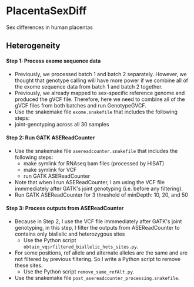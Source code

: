 # PlacentaSexDiff
Sex differences in human placentas

## Heterogeneity
#### Step 1: Process exome sequence data
- Previously, we processed batch 1 and batch 2 separately. However, we thought that genotype calling will have more power if we combine all of the exome sequence data from batch 1 and batch 2 together.
- Previously, we already mapped to sex-specific reference genome and produced the gVCF file. Therefore, here we need to combine all of the gVCF files from both batches and run GenotypeGVCF.
- Use the snakemake file `exome.snakefile` that includes the following steps:
 - joint-genotyping across all 30 samples

#### Step 2: Run GATK ASEReadCounter
- Use the snakemake file `asereadcounter.snakefile` that includes the following steps:
  - make symlink for RNAseq bam files (processed by HISAT)
  - make symlink for VCF
  - run GATK ASEReadCounter
- Note that when I run ASEReadCounter, I am using the VCF file immmediately after GATK's joint genotyping (i.e. before any filtering).
- Run GATK ASEReadCounter for 3 threshold of minDepth: 10, 20, and 50

#### Step 3: Process outputs from ASEReadCounter
- Because in Step 2, I use the VCF file immmediately after GATK's joint genotyping, in this step, I filter the outputs from ASEReadCounter to contains only biallelic and heterozygous sites
  - Use the Python script `obtain_vqsrfiltered_biallelic_hets_sites.py`.
- For some positions, ref allele and alternate alleles are the same and are not filtered by previous filtering. So I write a Python script to remove these sites.
  - Use the Python script `remove_same_refAlt.py`.
- Use the snakemake file `post_asereadcounter_processing.snakefile`.
